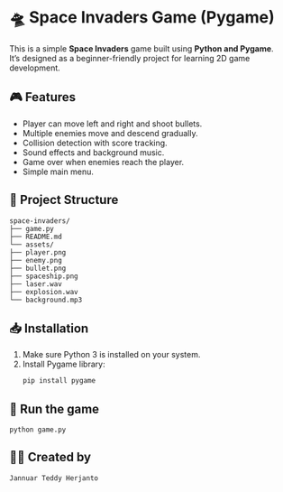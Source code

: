 # 🛸 Space Invaders Game (Pygame)

This is a simple **Space Invaders** game built using **Python and Pygame**.  
It’s designed as a beginner-friendly project for learning 2D game development.

## 🎮 Features

- Player can move left and right and shoot bullets.
- Multiple enemies move and descend gradually.
- Collision detection with score tracking.
- Sound effects and background music.
- Game over when enemies reach the player.
- Simple main menu.

## 📁 Project Structure
```
space-invaders/
├── game.py
├── README.md
└── assets/
├── player.png
├── enemy.png
├── bullet.png
├── spaceship.png
├── laser.wav
├── explosion.wav
└── background.mp3
```

## 📥 Installation

1. Make sure Python 3 is installed on your system.  
2. Install Pygame library:  
   ```bash
   pip install pygame
   ```

## 🚀 Run the game
```
python game.py
```

## 🧑‍💻 Created by
```
Jannuar Teddy Herjanto